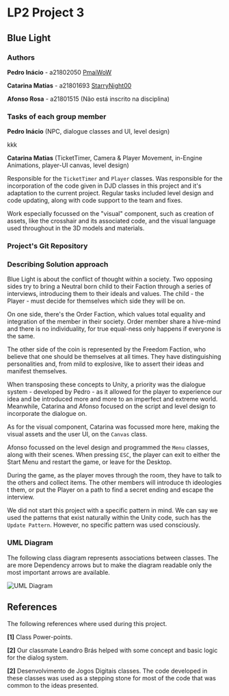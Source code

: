 # LP2 Project 3

## Blue Light

### Authors

**Pedro Inácio**    - a21802050 [PmaiWoW](https://github.com/PmaiWoW)

**Catarina Matias** - a21801693 [StarryNight00](https://github.com/StarryNight00)

**Afonso Rosa**     - a21801515 (Não está inscrito na disciplina)

### Tasks of each group member

**Pedro Inácio** (NPC, dialogue classes and UI, level design)

kkk

**Catarina Matias** (TicketTimer, Camera & Player Movement, in-Engine Animations, player-UI canvas, level design)

Responsible for the `TicketTimer` and `Player` classes. Was responsible for the incorporation of the code given in DJD classes in this project and it's adaptation to the current project. Regular tasks included level design and code updating, along with code support to the team and fixes.

Work especially focussed on the "visual" component, such as creation of assets, like the crosshair and its associated code, and the visual language used throughout in the 3D models and materials.

### Project's Git Repository

<???>

### Describing Solution approach

Blue Light is about the conflict of thought within a society. Two opposing sides try to bring a Neutral born child to their Faction through a series of interviews, introducing them to their ideals and values. The child - the Player - must decide for themselves which side they will be on.

On one side, there's the Order Faction, which values total equality and integration of the member in their society. Order member share a hive-mind and there is no individuality, for true equal-ness only happens if everyone is the same.

The other side of the coin is represented by the Freedom Faction, who believe that one should be themselves at all times. They have distinguishing personalities and, from mild to explosive, like to assert their ideas and manifest themselves.

When transposing these concepts to Unity, a priority was the dialogue system - developed by Pedro - as it allowed for the player to experience our idea and be introduced more and more to an imperfect and extreme world. Meanwhile, Catarina and Afonso focused on the script and level design to incorporate the dialogue on.

As for the visual component, Catarina was focussed more here, making the visual assets and the user UI, on the `Canvas` class.

Afonso focussed on the level design and programmed the `Menu` classes, along with their scenes. When pressing `ESC`, the player can exit to either the Start Menu and restart the game, or leave for the Desktop.

During the game, as the player moves through the room, they have to talk to the others and collect items. The other members will introduce th ideologies t them, or put the Player on a path to find a secret ending and escape the interview.

We did not start this project with a specific pattern in mind. We can say we used the patterns that exist naturally within the Unity code, such has the `Update Pattern`. However, no specific pattern was used consciously.

### UML Diagram

The following class diagram represents associations between classes. The are more Dependency arrows but to make the diagram readable only the most important arrows are available.

![UML Diagram](??)

## References

The following references where used during this project.

**[1]** Class Power-points.

**[2]** Our classmate Leandro Brás helped with some concept and basic logic for the dialog system.

**[2]** Desenvolvimento de Jogos Digitais classes. The code developed in these classes was used as a stepping stone for most of the code that was common to the ideas presented.
